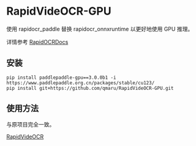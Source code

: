 # RapidVideOCR-GPU

使用 rapidocr_paddle 替换 rapidocr_onnxruntime 以更好地使用 GPU 推理。

详情参考 [RapidOCRDocs](https://rapidai.github.io/RapidOCRDocs/install_usage/rapidocr_paddle/usage/)

## 安装

```shell
pip install paddlepaddle-gpu==3.0.0b1 -i https://www.paddlepaddle.org.cn/packages/stable/cu123/
pip install git+https://github.com/qmaru/RapidVideOCR-GPU.git
```

## 使用方法

与原项目完全一致。

[RapidVideOCR](https://github.com/SWHL/RapidVideOCR)
